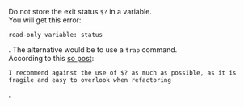 Do not store the exit status `$?` in a variable.  
You will get this error:

```
read-only variable: status
```

. The alternative would be to use a `trap` command.  
According to this [so post](https://stackoverflow.com/questions/36921658/save-command-output-on-variable-and-check-exit-status):

```
I recommend against the use of $? as much as possible, as it is fragile and easy to overlook when refactoring
```

.
